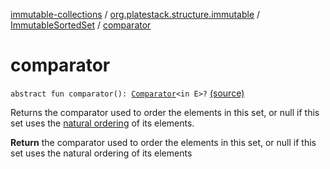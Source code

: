 [immutable-collections](../../index.md) / [org.platestack.structure.immutable](../index.md) / [ImmutableSortedSet](index.md) / [comparator](.)

# comparator

`abstract fun comparator(): `[`Comparator`](http://docs.oracle.com/javase/6/docs/api/java/util/Comparator.html)`<in E>?` [(source)](https://github.com/PlateStack/immutable-collections/blob/v0.1.0-alpha/src/main/kotlin/org/platestack/structure/immutable/ImmutableSortedSet.kt#L37)

Returns the comparator used to order the elements in this set,
or null if this set uses the [natural ordering](#) of its elements.

**Return**
the comparator used to order the elements in this set,
    or null if this set uses the natural ordering
    of its elements

